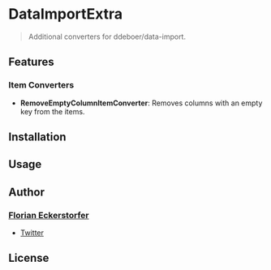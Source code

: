DataImportExtra
===============

> Additional converters for ddeboer/data-import.


Features
--------

### Item Converters

- **RemoveEmptyColumnItemConverter**: Removes columns with an empty key from the items.


Installation
------------


Usage
-----


Author
------

### [Florian Eckerstorfer](https://florian.ec)

- [Twitter](https://twitter.com/Florian_)


License
-------